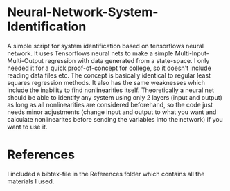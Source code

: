 # Neural-Network-System-Identification
A simple script for system identification based on tensorflows neural network. It uses Tensorflows neural nets to make a simple Multi-Input-Multi-Output regression with data generated from a state-space. I only needed it for a quick proof-of-concept for college, so it doesn't include reading data files etc. The concept is basically identical to regular least squares regression methods. It also has the same weaknesses which include the inability to find nonlinearities itself. Theoretically a neural net should be able to identify any system using only 2 layers (input and output) as long as all nonlinearities are considered beforehand, so the code just needs minor adjustments (change input and output to what you want and calculate nonlinearites before sending the variables into the network) if you want to use it.

# References
I included a bibtex-file in the References folder which contains all the materials I used. 
